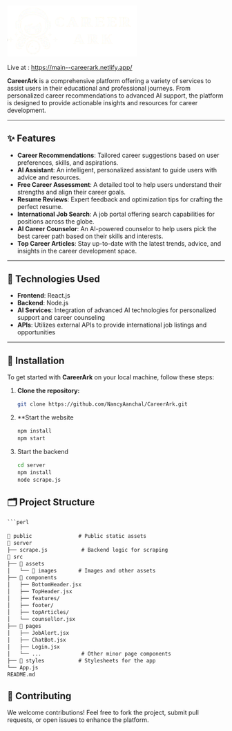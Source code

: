  <img src="./src/assets/images/logo3-nobg.png" alt="logo" width="300"/>
 
  Live at : https://main--careerark.netlify.app/


**CareerArk** is a comprehensive platform offering a variety of services to assist users in their educational and professional journeys. From personalized career recommendations to advanced AI support, the platform is designed to provide actionable insights and resources for career development.

---

## ✨ Features

- **Career Recommendations**: Tailored career suggestions based on user preferences, skills, and aspirations.
- **AI Assistant**: An intelligent, personalized assistant to guide users with advice and resources.
- **Free Career Assessment**: A detailed tool to help users understand their strengths and align their career goals.
- **Resume Reviews**: Expert feedback and optimization tips for crafting the perfect resume.
- **International Job Search**: A job portal offering search capabilities for positions across the globe.
- **AI Career Counselor**: An AI-powered counselor to help users pick the best career path based on their skills and interests.
- **Top Career Articles**: Stay up-to-date with the latest trends, advice, and insights in the career development space.

---

## 🚀 Technologies Used

- **Frontend**: React.js
- **Backend**: Node.js
- **AI Services**: Integration of advanced AI technologies for personalized support and career counseling
- **APIs**: Utilizes external APIs to provide international job listings and opportunities

---

## 🔧 Installation

To get started with **CareerArk** on your local machine, follow these steps:

1. **Clone the repository:**

   ```bash
   git clone https://github.com/NancyAanchal/CareerArk.git
2. **Start the website
   ```bash
   npm install
   npm start
3. Start the backend
   ```bash
   cd server
   npm install
   node scrape.js

## 🗂️ Project Structure
    ```perl
    
    📂 public               # Public static assets
    📂 server
    ├── scrape.js           # Backend logic for scraping
    📂 src
    ├── 📂 assets
    │   └── 📂 images       # Images and other assets
    ├── 📂 components
    │   ├── BottomHeader.jsx
    │   ├── TopHeader.jsx
    │   ├── features/
    │   ├── footer/
    │   ├── topArticles/
    │   └── counsellor.jsx
    ├── 📂 pages
    │   ├── JobAlert.jsx
    │   ├── ChatBot.jsx
    │   ├── Login.jsx
    │   └── ...             # Other minor page components
    ├── 📂 styles           # Stylesheets for the app
    └── App.js              
    README.md
    

## 🤝 Contributing
We welcome contributions! Feel free to fork the project, submit pull requests, or open issues to enhance the platform.
